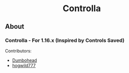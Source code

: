 <div align="center">
  
# Controlla

</div>

## About

### Controlla - For 1.16.x (Inspired by Controls Saved)
Contributors:
- [Dumbohead](https://twitter.com/dumboheadclient)
- [hogwild777](https://twitter.com/hogismad)


